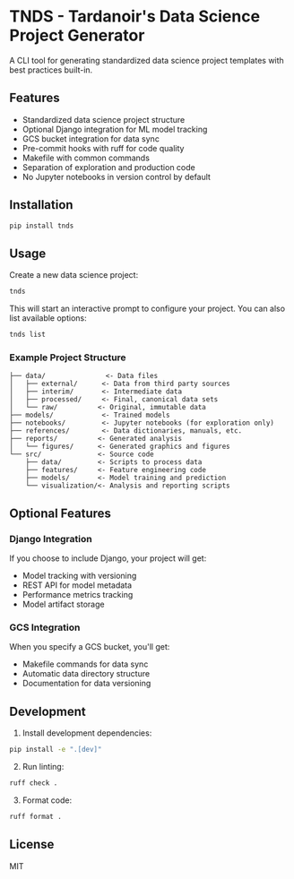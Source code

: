 # TNDS - Tardanoir's Data Science Project Generator

A CLI tool for generating standardized data science project templates with best practices built-in.

## Features

- Standardized data science project structure
- Optional Django integration for ML model tracking
- GCS bucket integration for data sync
- Pre-commit hooks with ruff for code quality
- Makefile with common commands
- Separation of exploration and production code
- No Jupyter notebooks in version control by default

## Installation

```bash
pip install tnds
```

## Usage

Create a new data science project:

```bash
tnds
```

This will start an interactive prompt to configure your project. You can also list available options:

```bash
tnds list
```

### Example Project Structure

```
├── data/               <- Data files
│   ├── external/      <- Data from third party sources
│   ├── interim/       <- Intermediate data
│   ├── processed/     <- Final, canonical data sets
│   └── raw/          <- Original, immutable data
├── models/            <- Trained models
├── notebooks/         <- Jupyter notebooks (for exploration only)
├── references/        <- Data dictionaries, manuals, etc.
├── reports/          <- Generated analysis
│   └── figures/      <- Generated graphics and figures
└── src/              <- Source code
    ├── data/         <- Scripts to process data
    ├── features/     <- Feature engineering code
    ├── models/       <- Model training and prediction
    └── visualization/<- Analysis and reporting scripts
```

## Optional Features

### Django Integration

If you choose to include Django, your project will get:
- Model tracking with versioning
- REST API for model metadata
- Performance metrics tracking
- Model artifact storage

### GCS Integration

When you specify a GCS bucket, you'll get:
- Makefile commands for data sync
- Automatic data directory structure
- Documentation for data versioning

## Development

1. Install development dependencies:
```bash
pip install -e ".[dev]"
```

2. Run linting:
```bash
ruff check .
```

3. Format code:
```bash
ruff format .
```

## License

MIT 